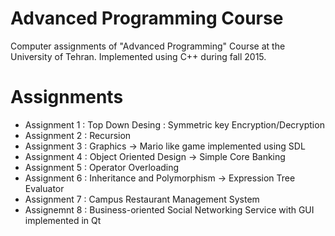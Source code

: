 # Advanced Programming Course
Computer assignments of "Advanced Programming" Course at the University of Tehran. 
Implemented using C++ during fall 2015.


# Assignments

- Assignment 1 : Top Down Desing : Symmetric key Encryption/Decryption
- Assignment 2 : Recursion
- Assignment 3 : Graphics -> Mario like game implemented using SDL
- Assignment 4 : Object Oriented Design -> Simple Core Banking
- Assignment 5 : Operator Overloading
- Assignment 6 : Inheritance and Polymorphism -> Expression Tree Evaluator
- Assignment 7 : Campus Restaurant Management System
- Assignemnt 8 : Business-oriented Social Networking Service with GUI implemented in Qt
